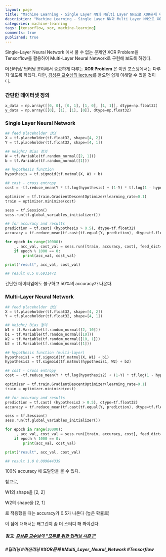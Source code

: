 ```yaml
---
layout: page
title: "Machine Learning - Single Layer NN과 Multi Layer NN으로 XOR문제 다뤄보기"
description: "Machine Learning - Single Layer NN과 Multi Layer NN으로 XOR문제 다뤄보기"
categories: machine-learning
tags: [tensorflow, xor, machine-learning]
comments: true
published: true
---
```


Single-Layer Neural Network 에서 풀 수 없는 문제인 XOR Problem을 Tensorflow를 활용하여 Multi-Layer Neural Network로 구현해 보도록 하겠다.

머신러닝/ 딥러닝 분야에서 중요하게 다루는 **XOR Problem** 은 이번 포스팅에서는 다루지 않도록 하겠다. 다만, [김성훈 교수님의 lecture](https://youtu.be/n7DNueHGkqE)를 들으면 쉽게 이해할 수 있을 것이다. 



### 간단한 데이터셋 정의

```python
x_data = np.array([[0, 0], [0, 1], [1, 0], [1, 1]], dtype=np.float32)
y_data = np.array([[0], [1], [1], [0]], dtype=np.float32)
```



### Single Layer Neural Network

```python
## feed placeholder 선언
X = tf.placeholder(tf.float32, shape=[4, 2])
Y = tf.placeholder(tf.float32, shape=[4, 1])

## Weight/ Bias 정의
W = tf.Variable(tf.random_normal([2, 1]))
b = tf.Variable(tf.random_normal([1]))

## hypothesis function
hypothesis = tf.sigmoid(tf.matmul(X, W) + b)

## cost - cross entropy
cost = -tf.reduce_mean(Y * tf.log(hypothesis) + (1-Y) * tf.log(1 - hypothesis))

optimizer = tf.train.GradientDescentOptimizer(learning_rate=0.1)
train = optimizer.minimize(cost)

sess = tf.Session()
sess.run(tf.global_variables_initializer())

## for accuracy and results
prediction = tf.cast( (hypothesis > 0.5), dtype=tf.float32)
accuracy = tf.reduce_mean(tf.cast(tf.equal(Y, prediction), dtype=tf.float32))

for epoch in range(10000):
    _, acc_val, cost_val = sess.run([train, accuracy, cost], feed_dict={X: x_data, Y: y_data})
    if epoch % 1000 == 0:
        print(acc_val, cost_val)

print("result", acc_val, cost_val)

## result 0.5 0.6931472
```



간단한 데이터임에도 불구하고 50%의 accuracy가 나온다.



### Multi-Layer Neural Network

```python
## feed placeholder 선언
X = tf.placeholder(tf.float32, shape=[4, 2])
Y = tf.placeholder(tf.float32, shape=[4, 1])

## Weight/ Bias 정의
W1 = tf.Variable(tf.random_normal([2, 10]))
b1 = tf.Variable(tf.random_normal([10]))
W2 = tf.Variable(tf.random_normal([10, 1]))
b2 = tf.Variable(tf.random_normal([1]))

## hypothesis function (multi-layer)
hypothesis1 = tf.sigmoid(tf.matmul(X, W1) + b1)
hypothesis2 = tf.sigmoid(tf.matmul(hypothesis1, W2) + b2)

## cost - cross entropy
cost = -tf.reduce_mean(Y * tf.log(hypothesis2) + (1-Y) * tf.log(1 - hypothesis2))

optimizer = tf.train.GradientDescentOptimizer(learning_rate=0.1)
train = optimizer.minimize(cost)

## for accuracy and results
prediction = tf.cast( (hypothesis2 > 0.5), dtype=tf.float32)
accuracy = tf.reduce_mean(tf.cast(tf.equal(Y, prediction), dtype=tf.float32))

sess = tf.Session()
sess.run(tf.global_variables_initializer())

for epoch in range(10000):
    _, acc_val, cost_val = sess.run([train, accuracy, cost], feed_dict={X: x_data, Y: y_data})
    if epoch % 1000 == 0:
        print(acc_val, cost_val)

print("result", acc_val, cost_val)

## result 1.0 0.009044339
```



100% accuracy 에 도달함을 볼 수 있다.

참고로, 

W1의 shape을 [2, 2]

W2의 shape을 [2, 1]

로 적용했을 때는 accuracy가 0.5가 나온다 (높은 확률로)

이 점에 대해서는 왜그런지 좀 더 스터디 해 봐야겠다.





##### 참고: [김성훈 교수님의 "모두를 위한 딥러닝 시즌 1"](https://www.youtube.com/playlist?list=PLlMkM4tgfjnLSOjrEJN31gZATbcj_MpUm)



##### #딥러닝 #머신러닝 #XOR문제 #Multi_Layer_Neural_Network #Tensorflow

